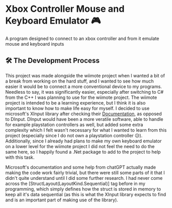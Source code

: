 # Xbox Controller Mouse and Keyboard Emulator 🎮
A program designed to connect to an xbox controller and from it emulate mouse and keyboard inputs

## 🛠 The Development Process
This project was made alongside the wiimote project when I wanted a bit of a break from working on the hard stuff, and I wanted to see how much easier it would be to connect a more conventional device to my programs. Needless to say, it was significantly easier, especially after switching to C# from the C++ I was planning to use for the wiimote project. The wiimote project is intended to be a learning experience, but I think it is also important to know how to make life easy for myself. I decided to use microsoft's XInput library after checking their [Documentation](https://learn.microsoft.com/en-us/windows/win32/xinput/programming-guide), as opposed to DInput. DInput would have been a more veratile software, able to handle for example playstation controllers as well, but added some extra complexity which I felt wasn't necessary for what I wanted to learn from this project (especially since I do not own a playstation controller 😥). Additionally, since I already had plans to make my own keyboard emulator on a lower level for the wiimote project I did not feel the need to do the same here, so I happily found a .Net package to add to the project to help with this task.

Microsoft's documentation and some help from chatGPT actually made making the code work fairly trivial, but there were still some parts of it that I didn't quite understand until I did some further research. I had never come across the [StructLayout(LayoutKind.Sequential)] tag before in my programming, which simply defines how the struct is stored in memory to keep all it's data sequential (as this is what the XInput library expects to find and is an important part of making use of the library).
